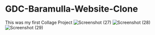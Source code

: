 # GDC-Baramulla-Website-Clone
This was my first Collage Project
![Screenshot (27)](https://user-images.githubusercontent.com/74142521/208281520-db5bf409-8997-485d-9007-cb225fabf6b2.png)
![Screenshot (28)](https://user-images.githubusercontent.com/74142521/208281521-4046974a-83f8-4bdc-ae94-f67e977b7a66.png)
![Screenshot (29)](https://user-images.githubusercontent.com/74142521/208281525-4bc6188e-acab-4570-8db7-22049fb6c36a.png)
